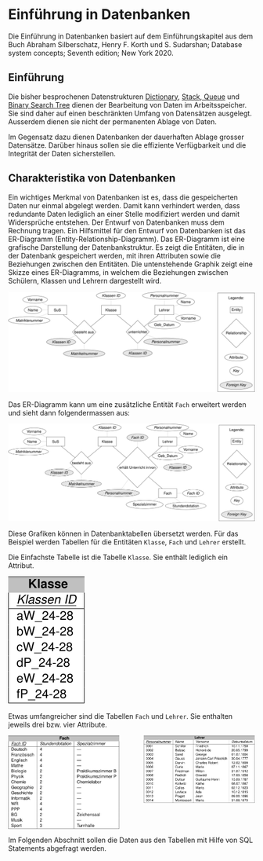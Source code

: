 # Einführung in Datenbanken

Die Einführung in Datenbanken basiert auf dem Einführungskapitel aus dem Buch
Abraham Silberschatz, Henry F. Korth und S. Sudarshan; Database system
concepts; Seventh edition; New York 2020.

## Einführung

Die bisher besprochenen Datenstrukturen 
[Dictionary](241120/dictionaries.md),
[Stack, Queue](250122/speicherstrukturen.md)
und [Binary Search Tree](250115/binary_search_tree.md)
dienen der Bearbeitung von Daten im
Arbeitsspeicher. Sie sind daher auf einen beschränkten Umfang von Datensätzen
ausgelegt. Ausserdem dienen sie nicht der permanenten Ablage von Daten.

Im Gegensatz dazu dienen Datenbanken der dauerhaften Ablage grosser Datensätze.
Darüber hinaus sollen sie die effiziente Verfügbarkeit und die Integrität der
Daten sicherstellen.

## Charakteristika von Datenbanken

Ein wichtiges Merkmal von Datenbanken ist es, dass die gespeicherten Daten nur
einmal abgelegt werden. Damit kann verhindert werden, dass redundante Daten
lediglich an einer Stelle modifiziert werden und damit Widersprüche entstehen.
Der Entwurf von Datenbanken muss dem Rechnung tragen. Ein Hilfsmittel für den
Entwurf von Datenbanken ist das ER-Diagramm (Entity-Relationship-Diagramm).
Das ER-Diagramm ist eine grafische Darstellung der Datenbankstruktur. Es zeigt
die Entitäten, die in der Datenbank gespeichert werden, mit ihren Attributen
sowie die Beziehungen zwischen den Entitäten. Die untenstehende Graphik zeigt
eine Skizze eines ER-Diagramms, in welchem die Beziehungen zwischen Schülern,
Klassen und Lehrern dargestellt wird.

![ER-Diagramm](er_example_klein.svg)

Das ER-Diagramm kann um eine zusätzliche Entität `Fach` erweitert werden und
sieht dann folgendermassen aus:

![ER-Diagramm](er_example_gross.svg)

Diese Grafiken können in Datenbanktabellen übersetzt werden. Für das Beispiel
werden Tabellen für die Entitäten `Klasse`, `Fach` und `Lehrer` erstellt.	

Die Einfachste Tabelle ist die Tabelle `Klasse`. Sie enthält lediglich ein
Attribut.

![Klasse](entity_class.svg)

Etwas umfangreicher sind die Tabellen `Fach` und `Lehrer`. Sie enthalten jeweils
drei bzw. vier Attribute.

<div style="display: flex; justify-content: space-between;align-items: flex-start;">
    <img src="entity_subject.svg" alt="Tabelle Fach" style="width: 45%;">
    <img src="entity_teacher.svg" alt="Tabelle Lehrer" style="width: 45%;">
</div>

Im Folgenden Abschnitt sollen die Daten aus den Tabellen mit Hilfe von SQL
Statements abgefragt werden.